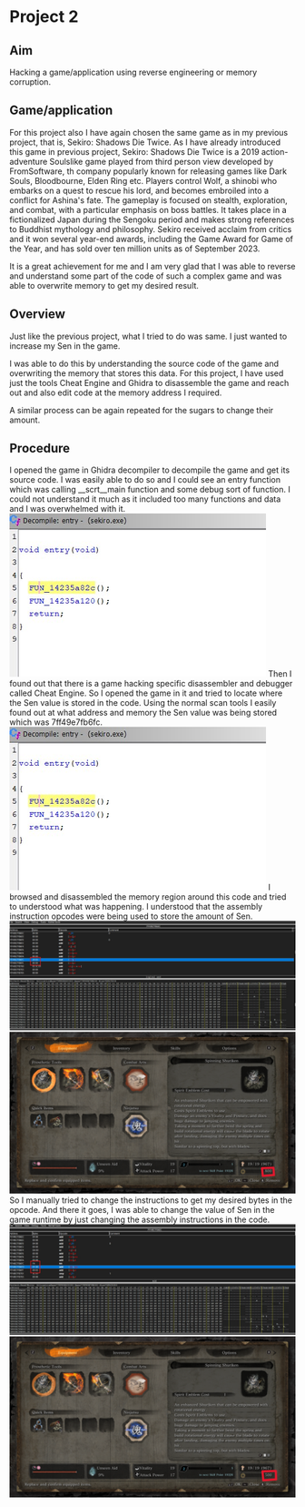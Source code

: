 # Project 2

## Aim
Hacking a game/application using reverse engineering or memory corruption.

## Game/application
For this project also I have again chosen the same game as in my previous project, that is, Sekiro: Shadows Die Twice. As I have already introduced this game in previous project, Sekiro: Shadows Die Twice is a 2019 action-adventure Soulslike game played from third person view developed by FromSoftware, th company popularly known for releasing games like Dark Souls, Bloodbourne, Elden Ring etc. Players control Wolf, a shinobi who embarks on a quest to rescue his lord, and becomes embroiled into a conflict for Ashina's fate. The gameplay is focused on stealth, exploration, and combat, with a particular emphasis on boss battles. It takes place in a fictionalized Japan during the Sengoku period and makes strong references to Buddhist mythology and philosophy. Sekiro received acclaim from critics and it won several year-end awards, including the Game Award for Game of the Year, and has sold over ten million units as of September 2023.

It is a great achievement for me and I am very glad that I was able to reverse and understand some part of the code of such a complex game and was able to overwrite memory to get my desired result.

## Overview
Just like the previous project, what I tried to do was same. I just wanted to increase my Sen in the game.

I was able to do this by understanding the source code of the game and overwriting the memory that stores this data. For this project, I have used just the tools Cheat Engine and Ghidra to disassemble the game and reach out and also edit code at the memory address I required.

A similar process can be again repeated for the sugars to change their amount.

## Procedure
I opened the game in Ghidra decompiler to decompile the game and get its source code. I was easily able to do so and I could see an entry function which was calling __scrt__main function and some debug sort of function. I could not understand it much as it included too many functions and data and I was overwhelmed with it. 
![screenshot](screenshot1.jpg)
Then I found out that there is a game hacking specific disassembler and debugger called Cheat Engine. So I opened the game in it and tried to locate where the Sen value is stored in the code. Using the normal scan tools I easily found out at what address and memory the Sen value was being stored which was 7ff49e7fb6fc. 
![screenshot](screenshot1.jpg)
I browsed and disassembled the memory region around this code and tried to understood what was happening. I understood that the assembly instruction opcodes were being used to store the amount of Sen. 
![screenshot](screenshot3.jpg)
![screenshot](screenshot4.png)
So I manually tried to change the instructions to get my desired bytes in the opcode. And there it goes, I was able to change the value of Sen in the game runtime by just changing the assembly instructions in the code.
![screenshot](screenshot5.jpg)
![screenshot](screenshot6.png)